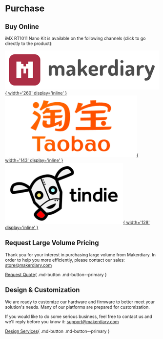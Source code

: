 # Purchase

## Buy Online

iMX RT1011 Nano Kit is available on the following channels (click to go directly to the product):

[![makerdiary store](assets/images/makerdiary-store.png){ width='260' display='inline' }](https://makerdiary.com/products/imxrt1011-nanokit)
[![Taobao](assets/images/taobao-store.png){ width='143' display='inline' }](https://item.taobao.com/item.htm?id=835308027346)
[![Tindie](assets/images/tindie-store.png){ width='128' display='inline' }](https://www.tindie.com/products/makerdiary/imx-rt1011-nano-kit-500mhz-microcontroller-board/)


## Request Large Volume Pricing

Thank you for your interest in purchasing large volume from Makerdiary. In order to help you more efficiently, please contact our sales: store@makerdiary.com

[Request Quote](mailto:store@makerdiary.com){ .md-button .md-button--primary }

## Design & Customization

We are ready to customize our hardware and firmware to better meet your solution's needs. Many of our platforms are prepared for customization.

If you would like to do some serious business, feel free to contact us and we'll reply before you know it: support@makerdiary.com

[Design Services](mailto:support@makerdiary.com){ .md-button .md-button--primary }